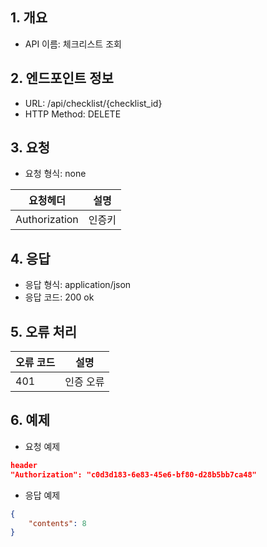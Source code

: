 ## 1. 개요
- API 이름: 체크리스트 조회

## 2. 엔드포인트 정보
- URL: /api/checklist/{checklist_id}
- HTTP Method: DELETE

## 3. 요청
- 요청 형식: none

| 요청헤더 | 설명 |
|----------|------|
| Authorization | 인증키 |

## 4. 응답
- 응답 형식: application/json
- 응답 코드: 200 ok

## 5. 오류 처리
| 오류 코드 | 설명 |
|----------|------|
| 401 | 인증 오류 |

## 6. 예제
- 요청 예제
```json
header
"Authorization": "c0d3d183-6e83-45e6-bf80-d28b5bb7ca48"
```
- 응답 예제
```json
{
    "contents": 8
}
```
